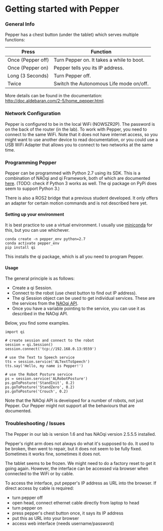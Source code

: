 # Getting started with Pepper

### General Info

Pepper has a chest button (under the tablet) which serves multiple functions:

| Press             | Function                                  |
|-------------------|-------------------------------------------|
| Once (Pepper off) | Turn Pepper on. It takes a while to boot. |
| Once (Pepper on)  | Pepper tells you its IP address.          |
| Long (3 Seconds)  | Turn Pepper off.                          |
| Twice | Switch the Autonomous Life mode on/off.         |

More details can be found in the documentation: http://doc.aldebaran.com/2-5/home_pepper.html. 

### Network Configuration

Pepper is configured to be in the local WiFi (NOWSZR2P).
The password is on the back of the router (in the lab).
To work with Pepper, you need to connect to the same WiFi. 
Note that it does not have internet access, so you might want to use another device to read documentation, or you could use a USB WiFi Adapter that allows you to connect to two networks at the same time.


### Programming Pepper

Pepper can be programmed with Python 2.7 using its SDK.
This is a combination of NAOqi and qi Framework, both of which are documented [here](http://doc.aldebaran.com/2-5/index_dev_guide.html). (TODO: check if Python 3 works as well. The qi package on PyPi does seem to support Python 3.)

There is also a ROS2 bridge that a previous student developed.
It only offers an adapter for certain motion commands and is not described here yet.

#### Setting up your environment

It is best practice to use a virtual environment.
I usually use [miniconda](https://docs.anaconda.com/miniconda/) for this, but you can use whichever.
```
conda create -n pepper_env python=2.7
conda activate pepper_env
pip install qi
```

This installs the qi package, which is all you need to program Pepper.

#### Usage

The general principle is as follows:
- Create a qi Session.
- Connect to the robot (use chest button to find out IP address).
- The qi Session object can be used to get individual services. These are the services from the [NAOqi API](http://doc.aldebaran.com/2-5/naoqi/index.html).
- Once you have a variable pointing to the service, you can use it as described in the NAOqi API.

Below, you find some examples.

```
import qi

# create session and connect to the robot
session = qi.Session()
session.connect('tcp://192.168.0.13:9559')

# use the Text to Speech service
tts = session.service('ALTextToSpeech')
tts.say('Hello, my name is Pepper!')

# use the Robot Posture service
ps = session.service('ALRobotPosture')
ps.goToPosture('StandInit', 0.2)
ps.goToPosture('StandZero', 0.2)
ps.goToPosture('Crouch', 0.2)
```

Note that the NAOqi API is developed for a number of robots, not just Pepper.
Our Pepper might not support all the behaviours that are documented.


### Troubleshooting / Issues

The Pepper in our lab is version 1.6 and has NAOqi version 2.5.5.5 installed.

Pepper's right arm does not always do what it's supposed to do.
It used to be broken, then went to repair, but it does not seem to be fully fixed. Sometimes it works fine, sometimes it does not.

The tablet seems to be frozen. 
We might need to do a factory reset to get it going again.
However, the interface can be accessed via browser when connected to the WiFi or by cable.

To access the interface, put pepper's IP address as URL into the browser.
If direct access by cable is required: 
- turn pepper off
- open head, connect ethernet cable directly from laptop to head
- turn pepper on
- press pepper's chest button once, it says its IP address
- put this as URL into your browser
- access web interface (needs username/password)
